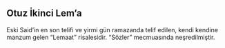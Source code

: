 ## Otuz İkinci Lem’a
Eski Said’in en son telifi ve yirmi gün ramazanda telif edilen, kendi kendine manzum gelen “Lemaat” risalesidir. “Sözler” mecmuasında neşredilmiştir.

